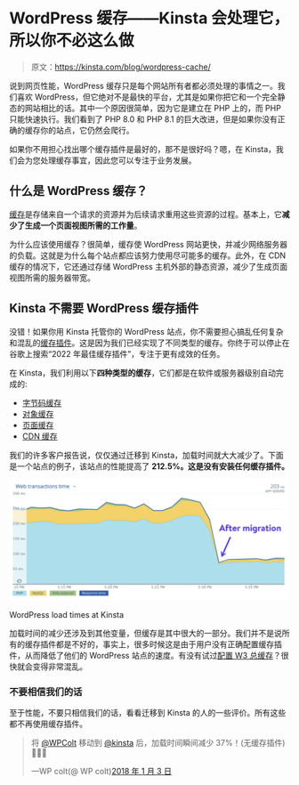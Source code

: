 # WordPress 缓存——Kinsta 会处理它，所以你不必这么做

> 原文：<https://kinsta.com/blog/wordpress-cache/>

说到网页性能，WordPress 缓存只是每个网站所有者都必须处理的事情之一。我们喜欢 WordPress，但它绝对不是最快的平台，尤其是如果你把它和一个完全静态的网站相比的话。其中一个原因很简单，因为它是建立在 PHP 上的，而 PHP 只能快速执行。我们看到了 PHP 8.0 和 PHP 8.1 的巨大改进，但是如果你没有正确的缓存你的站点，它仍然会爬行。

如果你不用担心找出哪个缓存插件是最好的，那不是很好吗？嗯，在 Kinsta，我们会为您处理缓存事宜，因此您可以专注于业务发展。

## 什么是 WordPress 缓存？

[缓存](https://kinsta.com/blog/what-is-cache/)是存储来自一个请求的资源并为后续请求重用这些资源的过程。基本上，它**减少了生成一个页面视图所需的工作量**。

为什么应该使用缓存？很简单，缓存使 WordPress 网站更快，并减少网络服务器的负载。这就是为什么每个站点都应该努力使用尽可能多的缓存。此外，在 CDN 缓存的情况下，它还通过存储 WordPress 主机外部的静态资源，减少了生成页面视图所需的服务器带宽。


## Kinsta 不需要 WordPress 缓存插件

没错！如果你用 Kinsta 托管你的 WordPress 站点，你不需要担心搞乱任何复杂和混乱的[缓存插件](https://kinsta.com/blog/wordpress-caching-plugins/)。这是因为我们已经实现了不同类型的缓存。你终于可以停止在谷歌上搜索“2022 年最佳缓存插件”，专注于更有成效的任务。

在 Kinsta，我们利用以下**四种类型的缓存**，它们都是在软件或服务器级别自动完成的:









*   [字节码缓存](#bytecode-cache)
*   [对象缓存](#object-cache)
*   [页面缓存](#page-cache)
*   [CDN 缓存](#cdn-cache)

我们的许多客户报告说，仅仅通过迁移到 Kinsta，加载时间就大大减少了。下面是一个站点的例子，该站点的性能提高了 **212.5%。这是没有安装任何缓存插件。**

![WordPress load times at Kinsta](img/695d33fb502a7f25462c804d03135742.png)

WordPress load times at Kinsta



加载时间的减少还涉及到其他变量，但缓存是其中很大的一部分。我们并不是说所有的缓存插件都是不好的，事实上，很多时候这是由于用户没有正确配置缓存插件，从而降低了他们的 WordPress 站点的速度。有没有试过[配置 W3 总缓存](https://kinsta.com/blog/w3-total-cache/)？很快就会变得非常混乱。

### 不要相信我们的话

至于性能，不要只相信我们的话，看看迁移到 Kinsta 的人的一些评价。所有这些都不再使用缓存插件。

> 将 [@WPColt](https://twitter.com/WPColt?ref_src=twsrc%5Etfw) 移动到 [@kinsta](https://twitter.com/kinsta?ref_src=twsrc%5Etfw) 后，加载时间瞬间减少 37%！(无缓存插件)🚀🚀🚀
> 
> —WP colt(@ WP colt)[2018 年 1 月 3 日](https://twitter.com/WPColt/status/948585957757988865?ref_src=twsrc%5Etfw)